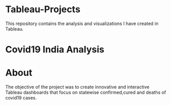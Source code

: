 # Tableau-Projects
This repository contains the analysis and visualizations I have created in Tableau.
# Covid19  India Analysis
# About
The objective of the project was to create innovative and interactive Tableau dashboards that focus on statewise confirmed,cured and deaths of covid19 cases.
